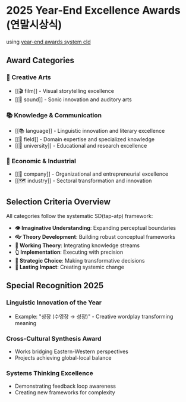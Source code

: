# 2025 Year-End Excellence Awards (연말시상식)

using [year-end awards system cld](https://claude.ai/chat/784865a1-191f-4fa3-8108-d4e68b717f14)
## Award Categories

### 🎨 Creative Arts
- [[🎬 film]] - Visual storytelling excellence
- [[📣 sound]] - Sonic innovation and auditory arts

### 📚 Knowledge & Communication
- [[📚 language]] - Linguistic innovation and literary excellence
- [[🏑 field]] - Domain expertise and specialized knowledge
- [[🏫 university]] - Educational and research excellence

### 💼 Economic & Industrial
- [[🏢 company]] - Organizational and entrepreneurial excellence  
- [[🗺️ industry]] - Sectoral transformation and innovation

## Selection Criteria Overview

All categories follow the systematic SD(tap-atp) framework:
- **👁️ Imaginative Understanding**: Expanding perceptual boundaries
- **👓 Theory Development**: Building robust conceptual frameworks
- **🧠 Working Theory**: Integrating knowledge streams
- **👆 Implementation**: Executing with precision
- **🤜 Strategic Choice**: Making transformative decisions
- **💨 Lasting Impact**: Creating systemic change

## Special Recognition 2025

### Linguistic Innovation of the Year
- Example: "셩장 (수영장 → 성장)" - Creative wordplay transforming meaning

### Cross-Cultural Synthesis Award
- Works bridging Eastern-Western perspectives
- Projects achieving global-local balance

### Systems Thinking Excellence
- Demonstrating feedback loop awareness
- Creating new frameworks for complexity
